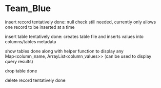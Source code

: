 # Team_Blue

insert record tentatively done: null check still needed, currently only allows one record to be inserted at a time
  
insert table tentatively done: creates table file and inserts values into columns/tables metadata

show tables done along with helper function to display any Map<column_name, ArrayList<column_values>> (can be used to display query results)

drop table done

delete record tentatively done
